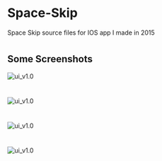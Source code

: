 # Space-Skip
Space Skip source files for IOS app I made in 2015

#

## Some Screenshots

![ui_v1.0](https://github.com/cdamore/Space-Skip/blob/master/screenshots/IMG_2510.PNG?raw=true)

#

![ui_v1.0](https://github.com/cdamore/Space-Skip/blob/master/screenshots/IMG_2512.PNG?raw=true)

#


![ui_v1.0](https://github.com/cdamore/Space-Skip/blob/master/screenshots/IMG_2515.PNG?raw=true)

#

![ui_v1.0](https://github.com/cdamore/Space-Skip/blob/master/screenshots/IMG_2513.PNG?raw=true)





